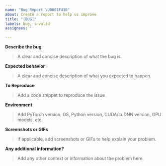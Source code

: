 ```yaml
---
name: "Bug Report \U0001F41B"
about: Create a report to help us improve
title: "[BUG]"
labels: bug, invalid
assignees: ''

---
```


**Describe the bug**

> A clear and concise description of what the bug is.

**Expected behavior**

> A clear and concise description of what you expected to happen.

**To Reproduce**

> Add a code snippet to reproduce the issue

**Environment**

> Add PyTorch version, OS, Python version, CUDA/cuDNN version, GPU models, etc.

**Screenshots or GIFs**

> If applicable, add screenshots or GIFs to help explain your problem.

**Any additional information?**

> Add any other context or information about the problem here.
